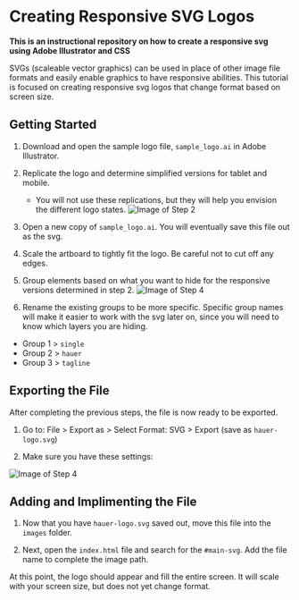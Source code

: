 # Creating Responsive SVG Logos
<b> This is an instructional repository on how to create a responsive svg using Adobe Illustrator and CSS </b>

SVGs (scaleable vector graphics) can be used in place of other image file formats and easily enable graphics to have responsive abilities. This tutorial is focused on creating responsive svg logos that change format based on screen size. 

## Getting Started

1. Download and open the sample logo file, <code>sample_logo.ai</code> in Adobe Illustrator. 
   
1. Replicate the logo and determine simplified versions for tablet and mobile.
    * You will not use these replications, but they will help you envision the different logo states.
![Image of Step 2](https://github.com/JuliaSchantz/responsive-svg_peer-lesson/blob/main/Images/Step%202.png)
    
1. Open a new copy of <code>sample_logo.ai</code>. You will eventually save this file out as the svg.

1. Scale the artboard to tightly fit the logo. Be careful not to cut off any edges.

1. Group elements based on what you want to hide for the responsive versions determined in step 2.
![Image of Step 4](https://github.com/JuliaSchantz/responsive-svg_peer-lesson/blob/main/Images/Step%204.png)

1. Rename the existing groups to be more specific. Specific group names will make it easier to work with the svg later on, since you will need to know which layers you are hiding.

* Group 1 > <code>single</code>
* Group 2 > <code>hauer</code>
* Group 3 > <code>tagline</code>

## Exporting the File
After completing the previous steps, the file is now ready to be exported.

1. Go to:  File > Export as > Select Format: SVG > Export (save as <code>hauer-logo.svg</code>)

1. Make sure you have these settings:

![Image of Step 4](https://github.com/JuliaSchantz/responsive-svg_peer-lesson/blob/main/Images/Step%206.png)

## Adding and Implimenting the File

1. Now that you have <code>hauer-logo.svg</code> saved out, move this file into the <code>images</code> folder.

1. Next, open the <code>index.html</code> file and search for the <code>#main-svg</code>. Add the file name to complete the image path.

At this point, the logo should appear and fill the entire screen. It will scale with your screen size, but does not yet change format.



